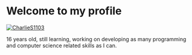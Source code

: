 
# Welcome to my profile
[![CharlieS1103](https://github-profile-trophy.vercel.app/?username=CharlieS1103&theme=nord&column=4)](https://github.com/ryo-ma/github-profile-trophy)

16 years old, still learning, working on developing as many programming and computer science related skills as I can.



